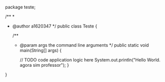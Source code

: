 package teste;

/**
 *
 * @author a1620347
 */
public class Teste {

    /**
     * @param args the command line arguments
     */
    public static void main(String[] args) {
        
        // TODO code application logic here
        System.out.println("Hello World. agora sim professor");
    }
    
}
